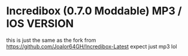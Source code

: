 # Incredibox (0.7.0 Moddable) MP3 / IOS VERSION
this is just the same as the fork from https://github.com/Joalor64GH/Incredibox-Latest expect just mp3 lol
